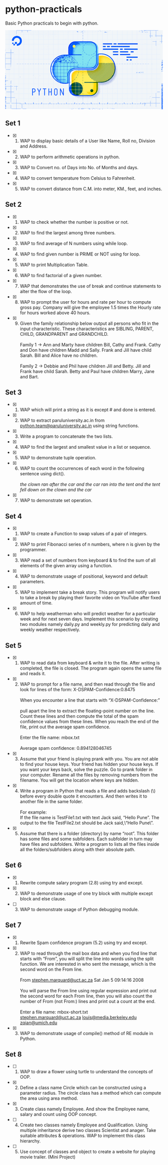 # python-practicals
Basic Python practicals to begin with python.

![banner](python.png)

## Set 1
- [x] 1. WAP to display basic details of a User like Name, Roll no, Division and Address.

- [x] 2. WAP to perform arithmetic operations in python.

- [x] 3. WAP to Convert no. of Days into No. of Months and days.

- [x] 4. WAP to convert temperature from Celsius to Fahrenheit.

- [x] 5. WAP to convert distance from C.M. into meter, KM., feet, and inches.

## Set 2
- [x] 1. WAP to check whether the number is positive or not.

- [x] 2. WAP to find the largest among three numbers.

- [x] 3. WAP to find average of N numbers using while loop.

- [x] 4. WAP to find given number is PRIME or NOT using for loop.
- [x] 5. WAP to print Multiplication Table.

- [x] 6. WAP to find factorial of a given number.

- [x] 7. WAP that demonstrates the use of break and continue statements to alter the flow of the loop.

- [x] 8. WAP to prompt the user for hours and rate per hour to compute gross pay. Company will give the employee 1.5 times the Hourly rate for hours worked above 40 hours.

- [x] 9. Given the family relationship below output all persons who fit in the input characteristic. These characteristics are SIBLING, PARENT, CHILD, GRANDPARENT and GRANDCHILD. 
<br><br>Family 1 -> Ann and Marty have children Bill, Cathy and Frank. Cathy and Don have children Madd and Sally. Frank and Jill have child Sarah. Bill and Alice have no children.
<br><br>Family 2 -> Debbie and Phil have children Jill and Betty. Jill and Frank have child Sarah. Betty and Paul have children Marry, Jane and Bart.

## Set 3
- [x] 1. WAP which will print a string as it is except # and done is entered.

- [x] 2. WAP to extract paruluniversity.ac.in from python.team@paruluniversity.ac.in using string functions.

- [x] 3. Write a program to concatenate the two lists.

- [x] 4. WAP to find the largest and smallest value in a list or sequence.

- [x] 5. WAP to demonstrate tuple operation.

- [x] 6. WAP to count the occurrences of each word in the following sentence using dict().
<br><br> <i>the clown ran after the car
and the car ran into the tent
and the tent fell down on the
clown and the car</i>
- [x] 7. WAP to demonstrate set operation.

## Set 4
- [x] 1. WAP to create a Function to swap values of a pair of integers.

- [x] 2. WAP to print Fibonacci series of n numbers, where n is given by the programmer.

- [x] 3. WAP read a set of numbers from keyboard & to find the sum of all elements of the given array using a function.

- [x] 4. WAP to demonstrate usage of positional, keyword and default parameters.

- [x] 5. WAP to implement take a break story. This program will notify users to take a break by playing their favorite video on YouTube after fixed amount of time.

- [x] 6. WAP to help weatherman
who will predict weather for a particular week and for next seven days. Implement this scenario by creating two modules namely daily.py and weekly.py for predicting daily and weekly weather respectively.

## Set 5
- [x] 1. WAP to read data from keyboard & write it to the file. After writing is completed, the file is closed. The program again opens the same file and reads it.
- [x] 2. WAP to prompt for a file name, and then read through the file and look for lines of
the form: X-DSPAM-Confidence:0.8475
<br><br>When you encounter a line that starts with “X-DSPAM-Confidence:” 
<br><br>pull apart the line to extract the floating-point number on the line. Count these lines and then compute the total of the spam confidence values from these lines. When you reach the end of the file, print out the average spam confidence.
<br><br>
Enter the file name: mbox.txt
<br><br>
Average spam confidence: 0.894128046745

- [x] 3. Assume that your friend is playing prank with you. You are not able to find your house keys. Your friend has hidden your house keys. If you want your keys back, solve the puzzle. Go to prank folder in your computer. Rename all the files by removing numbers from the filename. You will get the location where keys are hidden.

- [x] 4. Write a program in Python that reads a file and adds backslash (\\) before every double quote it encounters. And then writes it to another file in the same folder.
<br><br>
For example:
<br>If the file name is TestFile1.txt with text Jack said, “Hello Pune”. The output to the file TestFile2.txt should be Jack said,\“Hello Pune\”.

- [x] 5. Assume that there is a folder (directory) by name “root”. This folder has some files and some subfolders. Each subfolder in turn may have files and subfolders. Write a program to lists all the files inside all the folders/subfolders along with their absolute path.

## Set 6
 - [x] 1. Rewrite compute salary program (2.8) using try and except.
 - [x] 2. WAP to demonstrate usage of one try block with multiple except block and else clause.
 - [ ] 3. WAP to demonstrate usage of Python debugging module.

 ## Set 7
 - [x] 1. Rewrite Spam confidence program (5.2) using try and except.
 - [x] 2. WAP to read through the mail box data and when you find line that starts with “From”, you will split the line into words using the split function. We are
interested in who sent the message, which is the
second word on the From line.
<br><br>From stephen.marquard@uct.ac.za Sat Jan 5 09:14:16 2008
<br><br>You will parse the From line using regular
expression and print out the second word for each From
line, then you will also count the number of From
(not From:) lines and print out a count at the end.
<br><br>Enter a file name: mbox-short.txt
<br>stephen.marquard@uct.ac.za louis@media.berkeley.edu zqian@umich.edu
 - [x] 3. WAP to demonstrate usage of compile() method of RE module in Python.

 ## Set 8
- [ ] 1. WAP to draw a flower using turtle to understand the concepts of OOP.

- [x] 2. Define a class name Circle which can be constructed using a parameter radius. The circle class has a method which can compute the area using area method.

- [x] 3. Create class namely Employee. And show the Employee name, salary and count using OOP concept.

- [ ] 4. Create two classes namely Employee and Qualification. Using multiple inheritance derive two classes Scientist and anager. Take suitable attributes & operations. WAP to implement this class hierarchy.

- [ ] 5. Use concept of classes and object to create a website for playing movie trailer. (Mini Project)